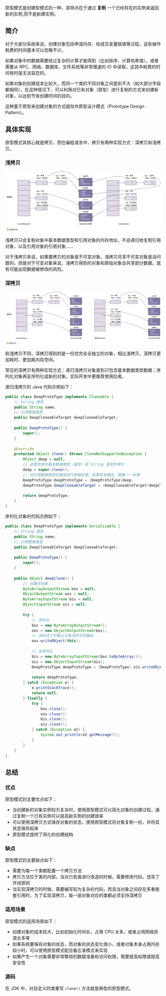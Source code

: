
原型模式是创建型模式的一种，其特点在于通过 **复制** 一个已经存在的实例来返回新的实例,而不是新建实例。

<!--more-->

## 简介

对于大部分系统来说，创建对象包括申请内存、给成员变量赋值等过程，这些操作耗费的时间基本可以忽略不计。

如果对象中的数据需要经过复杂的计算才能得到（比如排序、计算哈希值），或者需要从 RPC、网络、数据库、文件系统等非常慢速的 IO 中读取，这其中耗费的时间有时是无法容忍的。

如果对象的创建成本比较大，而同一个类的不同对象之间差别不大（如大部分字段都相同），在这种情况下，可以利用对已有对象（原型）进行复制的方式来创建新对象，以达到节省创建时间的目的。

这种基于原型来创建对象的方式就叫作原型设计模式（Prototype Design Pattern）。

## 具体实现

原型模式其核心就是拷贝，而在编程语言中，拷贝有两种实现方式：深拷贝和浅拷贝。

### 浅拷贝

![浅拷贝图解](assets/浅拷贝图解.png)

浅拷贝只会复制对象中基本数据类型和引用对象的内存地址，不会递归地复制引用对象，以及引用对象的引用对象……

对于浅拷贝来说，如果要拷贝的对象是不可变对象，浅拷贝共享不可变对象是没问题的，但是对于可变对象来说，浅拷贝得到的对象和原始对象会共享部分数据，就有可能出现数据被修改的风险。

### 深拷贝

![深拷贝图解](assets/深拷贝图解.png)

和浅拷贝不同，深拷贝得到的是一份完完全全独立的对象，相比浅拷贝，深拷贝更加耗时、更加耗内存空间。

常见的深拷贝有两种实现方式：递归浅拷贝对象直到只包含基本数据类型数据；序列化对象再反序列化成新的对象。实际开发中更推荐使用后者。

递归浅拷贝的 Java 代码示例如下：

```java
public class DeepProtoType implements Cloneable {
    // String 类型
    public String name;
    // 引用数据类型
    public DeepCloneableTarget deepCloneableTarget;

    public DeepProtoType() {
        super();
    }

    @Override
    protected Object clone() throws CloneNotSupportedException {
        Object deep = null;
        // 这里完成对基本数据类型（属性）和 String 类型的拷贝
        deep = super.clone();
        // 对引用数据类型的属性进行单独处理，如果有多属性，需要一一处理
        DeepProtoType deepProtoType = (DeepProtoType)deep;
        deepProtoType.deepCloneableTarget = (DeepCloneableTarget)deepCloneableTarget.clone();

        return deepProtoType;
    }
}
```

序列化对象的代码示例如下：

```java
public class DeepProtoType implements Serializable {
    // String 类型
    public String name;
    // 引用数据类型
    public DeepCloneableTarget deepCloneableTarget;

    public DeepProtoType() {
        super();
    }

    public Object deepClone() {
        // 创建流对象
        ByteArrayOutputStream bos = null;
        ObjectOutputStream oos = null;
        ByteArrayInputStream bis = null;
        ObjectInputStream ois = null;

        try {
            // 序列化
            bos = new ByteArrayOutputStream();
            oos = new ObjectOutputStream(bos);
            // 当前这个对象以对象流的方式输出
            oos.writeObject(this);

            // 反序列化
            bis = new ByteArrayInputStream(bos.toByteArray());
            ois = new ObjectInputStream(bis);
            DeepProtoType deepProtoType = (DeepProtoType) ois.writeObject();

            return deepProtoType;
        } catch (Exception e) {
            e.printStackTrace();
            return null;
        } finally {
            try {
                bos.close();
                oos.close();
                bis.close();
                ois.close();
            } catch (Exception e2) {
                System.out.println(e2.getMessage());
            }
        }
    }
}
```

## 总结

### 优点

原型模式的主要优点如下：

- 当创建新的对象实例较为复杂时，使用原型模式可以简化对象的创建过程，通过复制一个已有实例可以提高新实例的创建效率
- 可以使用深拷贝方式保存对象的状态，使用原型模式将对象复制一份，并将其状态保存起来
- 原型模式提供了简化的创建结构

### 缺点

原型模式的主要缺点如下：

- 需要为每一个类都配置一个拷贝方法
- 拷贝方法位于类的内部，当对已有类进行改造的时候，需要修改代码，违背了开闭原则
- 当实现深拷贝的时候，需要编写较为复杂的代码，而且当对象之间存在多重嵌套引用时，为了实现深拷贝，每一层对象对应的类都必须支持深拷贝

### 适用场景

原型模式的适用场景如下：

- 创建对象的成本较大，比如初始化时间长，占用 CPU 太多，或者占用网络资源太多等
- 如果系统要保存对象的状态，而对象的状态变化很小，或者对象本身占用内存较小时，可以使用原型模式配合备忘录模式来实现
- 如果产生一个对象需要非常繁琐的数据准备和访问权限，需要提高权限或提高安全性

### 源码

在 JDK 中，对自定义的类重写 `clone()` 方法就是典型的原型模式。

